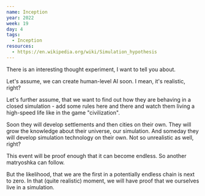 ```yaml
---
name: Inception
year: 2022
week: 19
day: 4
tags:
  - Inception
resources:
  - https://en.wikipedia.org/wiki/Simulation_hypothesis
---
```


There is an interesting thought experiment, I want to tell you about.

Let's assume, we can create human-level AI soon. I mean, it's realistic, right?

Let's further assume, that we want to find out how they are behaving in a closed
simulation - add some rules here and there and watch them living a high-speed
life like in the game "civilization".

Soon they will develop settlements and then cities on their own. They will grow
the knowledge about their universe, our simulation. And someday they will
develop simulation technology on their own. Not so unrealistic as well, right?

This event will be proof enough that it can become endless. So another
matryoshka can follow.

But the likelihood, that we are the first in a potentially endless chain is next
to zero. In that (quite realistic) moment, we will have proof that we ourselves
live in a simulation.
